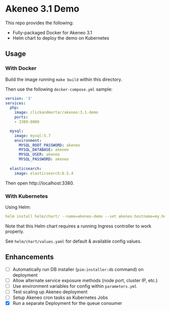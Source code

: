 # Akeneo 3.1 Demo

This repo provides the following:

* Fully-packaged Docker for Akeneo 3.1
* Helm chart to deploy the demo on Kubernetes

## Usage

### With Docker

Build the image running `make build` within this directory.

Then use the following `docker-compose.yml` sample:

```yaml
version: '3'
services:
  php:
    image: clickandmortar/akeneo:3.1-demo
    ports:
    - 3380:8080

  mysql:
    image: mysql:5.7
    environment:
      MYSQL_ROOT_PASSWORD: akeneo
      MYSQL_DATABASE: akeneo
      MYSQL_USER: akeneo
      MYSQL_PASSWORD: akeneo
  
  elasticsearch:
    image: elasticsearch:6.5.4
```

Then open http://localhost:3380.

### With Kubernetes

Using Helm:

```yaml
helm install helm/chart/ --name=akeneo-demo --set akeneo.hostname=my.host.name
```

Note that this Helm chart requires a running Ingress controller to work properly.

See `helm/chart/values.yaml` for default & available config values.

## Enhancements

- [ ] Automatically run DB installer (`pim:installer:db` command) on deployment
- [ ] Allow alternate service exposure methods (node port, cluster IP, etc.)
- [ ] Use environment variables for config within `parameters.yml`
- [ ] Test scaling up Akeneo deployment 
- [ ] Setup Akeneo cron tasks as Kubernetes Jobs
- [x] Run a separate Deployment for the queue consumer
